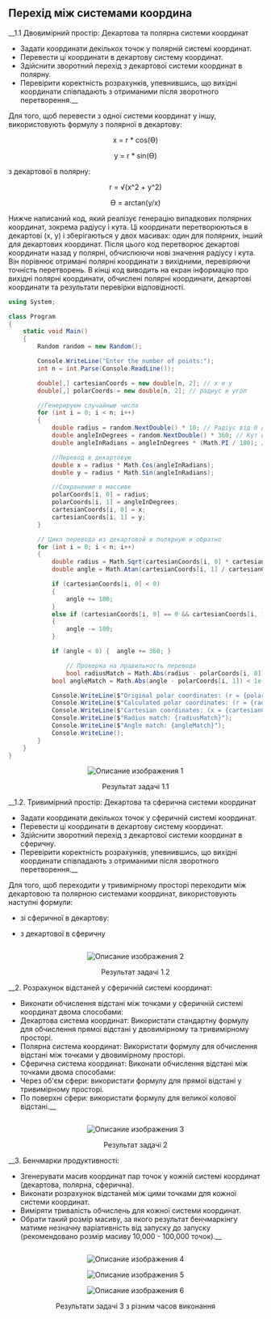 <h2> Перехід між системами координа </h2>

__1.1 Двовимірний простір: Декартова та полярна системи координат
- Задати координати декількох точок у полярній системі координат.
- Перевести ці координати в декартову систему координат.
- Здійснити зворотний перехід з декартової системи координат в полярну.
- Перевірити коректність розрахунків, упевнившись, що вихідні координати співпадають з отриманими після зворотного перетворення.__

Для того, щоб перевести з одної системи координат у іншу, використовують формулу 
з полярної в декартову:
<p align="center">x = r * cos(ϴ)</p>
<p align="center">y = r * sin(ϴ)</p>
з декартової в полярну:
<p align="center">r = √(x^2 + y^2)</p>
<p align="center">ϴ = arctan(y/x)</p>

Нижче написаний код, який реалізує генерацію випадкових полярних координат, зокрема радіусу і кута. Ці координати перетворюються в декартові (x, y) і зберігаються у двох масивах: один для полярних, інший для декартових координат. Після цього код перетворює декартові координати назад у полярні, обчислюючи нові значення радіусу і кута. Він порівнює отримані полярні координати з вихідними, перевіряючи точність перетворень. В кінці код виводить на екран інформацію про вихідні полярні координати, обчислені полярні координати, декартові координати та результати перевірки відповідності.

``` csharp
using System;

class Program
{
    static void Main()
    {
        Random random = new Random();

        Console.WriteLine("Enter the number of points:");
        int n = int.Parse(Console.ReadLine());

        double[,] cartesianCoords = new double[n, 2]; // x и y
        double[,] polarCoords = new double[n, 2]; // радиус и угол

        //Генерируем случайные числа
        for (int i = 0; i < n; i++)
        {
            double radius = random.NextDouble() * 10; // Радіус від 0 до 10
            double angleInDegrees = random.NextDouble() * 360; // Кут від 0 до 360 градусів
            double angleInRadians = angleInDegrees * (Math.PI / 180); // Переведення в радіани

            //Перевод в декартовую
            double x = radius * Math.Cos(angleInRadians);
            double y = radius * Math.Sin(angleInRadians);

            //Сохранение в массиве
            polarCoords[i, 0] = radius;
            polarCoords[i, 1] = angleInDegrees;
            cartesianCoords[i, 0] = x;
            cartesianCoords[i, 1] = y;
        }

        // Цикл перевода из декартовой в полярную и обратно
        for (int i = 0; i < n; i++)
        {
            double radius = Math.Sqrt(cartesianCoords[i, 0] * cartesianCoords[i, 0] + cartesianCoords[i, 1] * cartesianCoords[i, 1]);
            double angle = Math.Atan(cartesianCoords[i, 1] / cartesianCoords[i, 0]) * (180 / Math.PI);

            if (cartesianCoords[i, 0] < 0)
            {
                angle += 180;
            }
            else if (cartesianCoords[i, 0] == 0 && cartesianCoords[i, 1] < 0)
            {
                angle -= 180;
            }

            if (angle < 0) {  angle += 360; }

                // Проверка на правильность перевода
                bool radiusMatch = Math.Abs(radius - polarCoords[i, 0]) < 1e-2;
            bool angleMatch = Math.Abs(angle - polarCoords[i, 1]) < 1e-2;

            Console.WriteLine($"Original polar coordinates: (r = {polarCoords[i, 0]:F2}, θ = {polarCoords[i, 1]:F2} degrees)");
            Console.WriteLine($"Calculated polar coordinates: (r = {radius:F2}, θ = {angle:F2} degrees)");
            Console.WriteLine($"Cartesian coordinates: (x = {cartesianCoords[i, 0]:F2}, y = {cartesianCoords[i, 1]:F2})");
            Console.WriteLine($"Radius match: {radiusMatch}");
            Console.WriteLine($"Angle match: {angleMatch}");
            Console.WriteLine();
        }
    }
}
```

<p align="center">
  <img src="Screenshots/1.jpg" alt="Описание изображения 1"/>
</p>
<p align="center">
    Результат задачі 1.1 
</p>

__1.2. Тривимірний простір: Декартова та сферична системи координат

- Задати координати декількох точок у сферичній системі координат.
- Перевести ці координати в декартову систему координат.
- Здійснити зворотний перехід з декартової системи координат в сферичну.
- Перевірити коректність розрахунків, упевнившись, що вихідні координати співпадають з отриманими після зворотного перетворення.__

Для того, щоб переходити у тривимірному просторі переходити між декартовою та полярною системами координат, використовують наступні формули:
- зі сферичної в декартову:

- з декартової в сферичну

```csharp

```

<p align="center">
  <img src="Screenshots/2.jpg" alt="Описание изображения 2"/>
</p>
<p align="center">
    Результат задачі 1.2
</p>


__2. Розрахунок відстаней у сферичній системі координат:

- Виконати обчислення відстані між точками у сферичній системі координат двома способами:
- Декартова система координат: Використати стандартну формулу для обчислення прямої відстані у двовимірному та тривимірному просторі.
- Полярна система координат: Використати формулу для обчислення відстані між точками у двовимірному просторі.
- Сферична система координат: Виконати обчислення відстані між точками двома способами:
- Через об'єм сфери: використати формулу для прямої відстані у тривимірному просторі.
- По поверхні сфери: використати формулу для великої колової відстані.__



```csharp

```

<p align="center">
  <img src="Screenshots/3.jpg" alt="Описание изображения 3"/>
</p>
<p align="center">
    Результат задачі 2
</p>

__3. Бенчмарки продуктивності:

- Згенерувати масив координат пар точок у кожній системі координат (декартова, полярна, сферична).
- Виконати розрахунок відстаней між цими точками для кожної системи координат.
- Виміряти тривалість обчислень для кожної системи координат.
- Обрати такий розмір масиву, за якого результат бенчмаркінгу матиме незначну варіативність від запуску до запуску (рекомендовано розмір масиву 10,000 - 100,000 точок).__


```csharp

```

<p align="center">
  <img src="Screenshots/4.jpg" alt="Описание изображения 4"/>
</p>
<p align="center">
  <img src="Screenshots/5.jpg" alt="Описание изображения 5"/>
</p>
<p align="center">
  <img src="Screenshots/6.jpg" alt="Описание изображения 6"/>
</p>
<p align="center">
    Результати задачі 3 з різним часов виконання 
</p>
